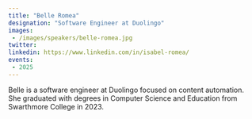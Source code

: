 ```yaml
---
title: "Belle Romea"
designation: "Software Engineer at Duolingo"
images:
 - /images/speakers/belle-romea.jpg
twitter: 
linkedin: https://www.linkedin.com/in/isabel-romea/
events:
 - 2025
---
```


Belle is a software engineer at Duolingo focused on content automation. She graduated with degrees in Computer Science and Education from Swarthmore College in 2023. 